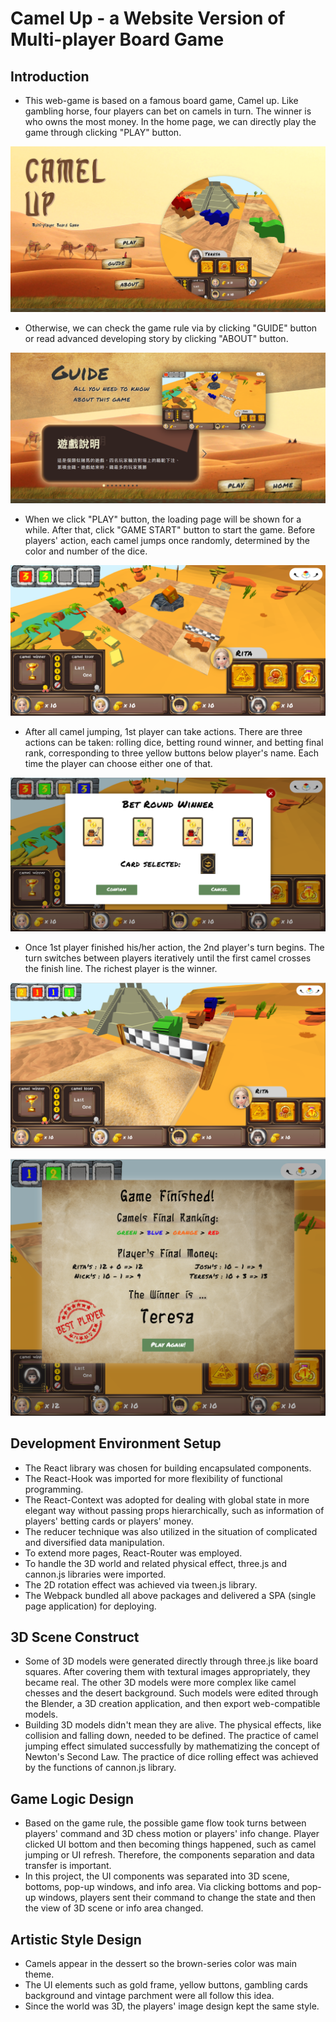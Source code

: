 # Camel Up - a Website Version of Multi-player Board Game


## Introduction
- This web-game is based on a famous board game, Camel up. Like gambling horse, four players can bet on camels in turn. The winner is who owns the most money. In the home page, we can directly play the game through clicking "PLAY" button.  
  
![image](https://github.com/andy770921/React_Camel_Up/blob/master/readme_imgs/camelup_img.PNG)  
  
- Otherwise, we can check the game rule via by clicking "GUIDE" button or read advanced developing story by clicking "ABOUT" button.  
  
![image](https://github.com/andy770921/React_Camel_Up/blob/master/readme_imgs/camelup_img2.PNG)  
  
- When we click "PLAY" button, the loading page will be shown for a while. After that, click "GAME START" button to start the game. Before players' action, each camel jumps once randomly, determined by the color and number of the dice.  
  
![image](https://github.com/andy770921/React_Camel_Up/blob/master/readme_imgs/camelup_img3.PNG)  
  
- After all camel jumping, 1st player can take actions. There are three actions can be taken: rolling dice, betting round winner, and betting final rank, corresponding to three yellow buttons below player's name. Each time the player can choose either one of that.  
  
![image](https://github.com/andy770921/React_Camel_Up/blob/master/readme_imgs/camelup_img4.PNG)  
  
- Once 1st player finished his/her action, the 2nd player's turn begins. The turn switches between players iteratively until the first camel crosses the finish line. The richest player is the winner.  
  
![image](https://github.com/andy770921/React_Camel_Up/blob/master/readme_imgs/camelup_img5.PNG)  
  
![image](https://github.com/andy770921/React_Camel_Up/blob/master/readme_imgs/camelup_img6.PNG)  
  

## Development Environment Setup
- The React library was chosen for building encapsulated components.
- The React-Hook was imported for more flexibility of functional programming.
- The React-Context was adopted for dealing with global state in more elegant way without passing props hierarchically, such as information of players' betting cards or players' money.
- The reducer technique was also utilized in the situation of complicated and diversified data manipulation.
- To extend more pages, React-Router was employed.
- To handle the 3D world and related physical effect, three.js and cannon.js libraries were imported.
- The 2D rotation effect was achieved via tween.js library.
- The Webpack bundled all above packages and delivered a SPA (single page application) for deploying.

## 3D Scene Construct
- Some of 3D models were generated directly through three.js like board squares. After covering them with textural images appropriately, they became real. The other 3D models were more complex like camel chesses and the desert background. Such models were edited through the Blender, a 3D creation application, and then export web-compatible models. 
- Building 3D models didn't mean they are alive. The physical effects, like collision and falling down, needed to be defined. The practice of camel jumping effect simulated successfully by mathematizing the concept of Newton's Second Law. The practice of dice rolling effect was achieved by the functions of cannon.js library.

## Game Logic Design
- Based on the game rule, the possible game flow took turns between players' command and 3D chess motion or players' info change. Player clicked UI bottom and then becoming things happened, such as camel jumping or UI refresh. Therefore, the components separation and data transfer is important.
- In this project, the UI components was separated into 3D scene, bottoms, pop-up windows, and info area. Via clicking bottoms and pop-up windows, players sent their command to change the state and then the view of 3D scene or info area changed.

## Artistic Style Design
- Camels appear in the dessert so the brown-series color was main theme. 
- The UI elements such as gold frame, yellow buttons, gambling cards background and vintage parchment were all follow this idea.
- Since the world was 3D, the players' image design kept the same style.
